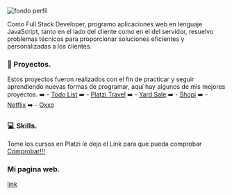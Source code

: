![fondo perfil ](https://github.com/jesusvittee/jesusvittee/assets/127768350/e593c932-934f-45db-aa1d-a372eb502290)

Como Full Stack Developer, programo aplicaciones web en lenguaje JavaScript, tanto en el lado del cliente como en el del servidor, resuelvo problemas técnicos para proporcionar soluciones eficientes y personalizadas a los clientes.

###  🚀 Proyectos.
Estos proyectos fueron realizados con el fin de practicar y seguir aprendiendo nuevas formas de programar, aquí hay algunos de mis mejores proyectos.
➡️ - [Todo List](https://jesusvittee.github.io/todo-list-react/)
➡️ - [Platzi Travel](https://jesusvittee.github.io/platzi-travel/public/)
➡️ - [Yard Sale](https://jesusvittee.github.io/Yard-sale/)
➡️ - [Shopi](https://jesusvittee.github.io/shopi/)
➡️ - [Netflix](https://jesusvittee.github.io/Netflix/)
➡️ - [Oxxo](https://jesusvittee.github.io/oxxo/)


###  💻 Skills.


Tome los cursos en Platzi le dejo el Link para que pueda comprobar [Comprobar!!!](https://platzi.com/p/jesusvittee/)

### Mi pagina web.
[link](https://jesusvite.com/)

<!--
**jesusvittee/jesusvittee** is a ✨ _special_ ✨ repository because its `README.md` (this file) appears on your GitHub profile.

Here are some ideas to get you started:

- 🔭 I’m currently working on ...
- 🌱 I’m currently learning ...
- 👯 I’m looking to collaborate on ...
- 🤔 I’m looking for help with ...
- 💬 Ask me about ...
- 📫 How to reach me: ...
- 😄 Pronouns: ...
- ⚡ Fun fact: ...
-->

